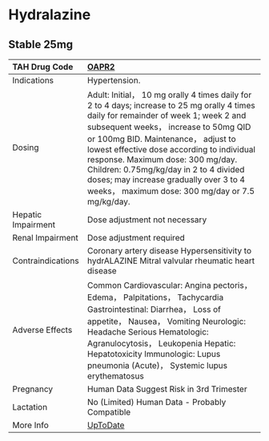 # Hydralazine

## Stable 25mg

| TAH Drug Code      | [OAPR2](https://www.tahsda.org.tw/drugs/hissearch.php?drug_code=OAPR2)                                                                                                                                                                                                                                                                                                                                                                         |
|:-------------------|:-----------------------------------------------------------------------------------------------------------------------------------------------------------------------------------------------------------------------------------------------------------------------------------------------------------------------------------------------------------------------------------------------------------------------------------------------|
| Indications        | Hypertension.                                                                                                                                                                                                                                                                                                                                                                                                                                  |
| Dosing             | Adult: Initial， 10 mg orally 4 times daily for 2 to 4 days; increase to 25 mg orally 4 times daily for remainder of week 1; week 2 and subsequent weeks， increase to 50mg QID or 100mg BID. Maintenance， adjust to lowest effective dose according to individual response. Maximum dose: 300 mg/day. Children: 0.75mg/kg/day in 2 to 4 divided doses; may increase gradually over 3 to 4 weeks， maximum dose: 300 mg/day or 7.5 mg/kg/day. |
| Hepatic Impairment | Dose adjustment not necessary                                                                                                                                                                                                                                                                                                                                                                                                                  |
| Renal Impairment   | Dose adjustment required                                                                                                                                                                                                                                                                                                                                                                                                                       |
| Contraindications  | Coronary artery disease Hypersensitivity to hydrALAZINE Mitral valvular rheumatic heart disease                                                                                                                                                                                                                                                                                                                                                |
| Adverse Effects    | Common Cardiovascular: Angina pectoris， Edema， Palpitations， Tachycardia Gastrointestinal: Diarrhea， Loss of appetite， Nausea， Vomiting Neurologic: Headache Serious Hematologic: Agranulocytosis， Leukopenia Hepatic: Hepatotoxicity Immunologic: Lupus pneumonia (Acute)， Systemic lupus erythematosus                                                                                                                               |
| Pregnancy          | Human Data Suggest Risk in 3rd Trimester                                                                                                                                                                                                                                                                                                                                                                                                       |
| Lactation          | No (Limited) Human Data - Probably Compatible                                                                                                                                                                                                                                                                                                                                                                                                  |
| More Info          | [UpToDate](https://www.uptodate.com/contents/hydralazine-drug-information)                                                                                                                                                                                                                                                                                                                                                                     |

